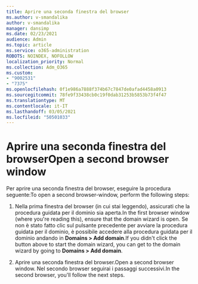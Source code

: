 ```yaml
---
title: Aprire una seconda finestra del browser
ms.author: v-smandalika
author: v-smandalika
manager: dansimp
ms.date: 02/23/2021
audience: Admin
ms.topic: article
ms.service: o365-administration
ROBOTS: NOINDEX, NOFOLLOW
localization_priority: Normal
ms.collection: Adm_O365
ms.custom:
- "9002531"
- "7375"
ms.openlocfilehash: 0f1e986a7888f374b67c7847de0afad4458a0913
ms.sourcegitcommit: 78fe9f33438cb0c19f0dab31253b5853b73f4f47
ms.translationtype: MT
ms.contentlocale: it-IT
ms.lasthandoff: 03/05/2021
ms.locfileid: "50501033"
---
```

# <a name="open-a-second-browser-window"></a><span data-ttu-id="9d6b8-102">Aprire una seconda finestra del browser</span><span class="sxs-lookup"><span data-stu-id="9d6b8-102">Open a second browser window</span></span>

<span data-ttu-id="9d6b8-103">Per aprire una seconda finestra del browser, eseguire la procedura seguente:</span><span class="sxs-lookup"><span data-stu-id="9d6b8-103">To open a second browser-window, perform the following steps:</span></span>

1. <span data-ttu-id="9d6b8-104">Nella prima finestra del browser (in cui stai leggendo), assicurati che la procedura guidata per il dominio sia aperta.</span><span class="sxs-lookup"><span data-stu-id="9d6b8-104">In the first browser window (where you're reading this), ensure that the domain wizard is open.</span></span> <span data-ttu-id="9d6b8-105">Se non è stato fatto clic sul pulsante precedente per avviare la procedura guidata per il dominio, è possibile accedere alla procedura guidata per il dominio andando in **Domains > Add domain**.</span><span class="sxs-lookup"><span data-stu-id="9d6b8-105">If you didn't click the button above to start the domain wizard, you can get to the domain wizard by going to **Domains > Add domain**.</span></span>

2. <span data-ttu-id="9d6b8-106">Aprire una seconda finestra del browser.</span><span class="sxs-lookup"><span data-stu-id="9d6b8-106">Open a second browser window.</span></span> <span data-ttu-id="9d6b8-107">Nel secondo browser seguirai i passaggi successivi.</span><span class="sxs-lookup"><span data-stu-id="9d6b8-107">In the second browser, you'll follow the next steps.</span></span>
